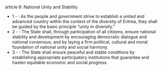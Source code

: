 article 6: National Unity and Stability

<ul>
			<li>1 - : As the people and government strive to establish a united and advanced country within the context of the diversity of Eritrea, they shall be guided by the basic principle “unity in diversity.”<ul>
			</ul></li>			<li>2 - : The State shall, through participation of all citizens, ensure national stability and development by encouraging democratic dialogue and national consensus; and by laying a firm political, cultural and moral foundation of national unity and social harmony.<ul>
			</ul></li>			<li>3 - : The State shall ensure peaceful and stable conditions by establishing appropriate participatory institutions that guarantee and hasten equitable economic and social progress.<ul>
			</ul></li></ul>
